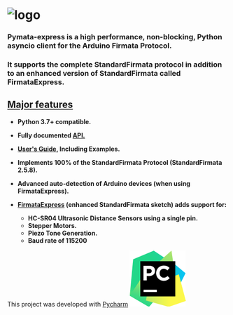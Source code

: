 ![logo](https://raw.github.com/MrYsLab/pymata-express/master/documentation/images/pymata_express.png)
=====================================================================================================

### Pymata-express is a high performance, non-blocking, Python asyncio client for the Arduino Firmata Protocol.

### It supports the complete StandardFirmata protocol in addition to an enhanced version of StandardFirmata called FirmataExpress.

<h2><u>Major features</u></h2>

* **Python 3.7+ compatible.**

* **Fully documented [API.](https://mryslab.github.io/pymata-express/api/)**

* **[User's Guide](https://mryslab.github.io/pymata-express/), Including Examples.**

* **Implements 100% of the StandardFirmata Protocol (StandardFirmata 2.5.8).**

* **Advanced auto-detection of Arduino devices (when using FirmataExpress).**

* **[FirmataExpress](https://github.com/MrYsLab/FirmataExpress) (enhanced StandardFirmata sketch) adds support for:**
     * **HC-SR04 Ultrasonic Distance Sensors using a single pin.**
     * **Stepper Motors.**
     * **Piezo Tone Generation.**
     * **Baud rate of 115200**

This project was developed with [Pycharm](https://www.jetbrains.com/pycharm/) ![logo](https://github.com/MrYsLab/python_banyan/blob/master/images/icon_PyCharm.png)
